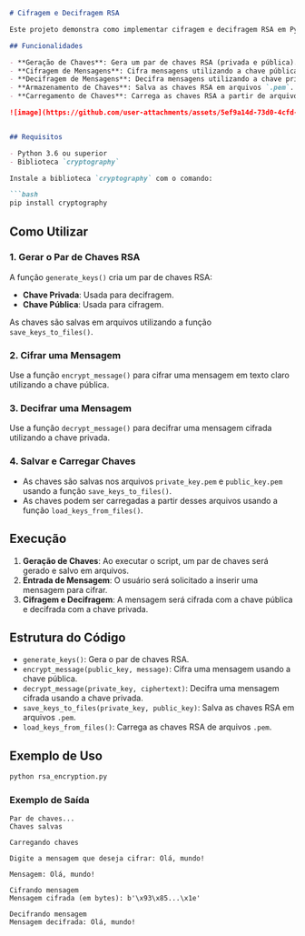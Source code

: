 ﻿```markdown
# Cifragem e Decifragem RSA

Este projeto demonstra como implementar cifragem e decifragem RSA em Python utilizando a biblioteca `cryptography`. Ele inclui funções para gerar pares de chaves RSA, cifrar e decifrar mensagens, além de salvar/carregar as chaves em arquivos.

## Funcionalidades

- **Geração de Chaves**: Gera um par de chaves RSA (privada e pública).
- **Cifragem de Mensagens**: Cifra mensagens utilizando a chave pública.
- **Decifragem de Mensagens**: Decifra mensagens utilizando a chave privada.
- **Armazenamento de Chaves**: Salva as chaves RSA em arquivos `.pem`.
- **Carregamento de Chaves**: Carrega as chaves RSA a partir de arquivos `.pem`.

![image](https://github.com/user-attachments/assets/5ef9a14d-73d0-4cfd-9b17-f7298a3bfc28)


## Requisitos

- Python 3.6 ou superior
- Biblioteca `cryptography`

Instale a biblioteca `cryptography` com o comando:

```bash
pip install cryptography
```

## Como Utilizar

### 1. Gerar o Par de Chaves RSA
A função `generate_keys()` cria um par de chaves RSA:
- **Chave Privada**: Usada para decifragem.
- **Chave Pública**: Usada para cifragem.

As chaves são salvas em arquivos utilizando a função `save_keys_to_files()`.

### 2. Cifrar uma Mensagem
Use a função `encrypt_message()` para cifrar uma mensagem em texto claro utilizando a chave pública.

### 3. Decifrar uma Mensagem
Use a função `decrypt_message()` para decifrar uma mensagem cifrada utilizando a chave privada.

### 4. Salvar e Carregar Chaves
- As chaves são salvas nos arquivos `private_key.pem` e `public_key.pem` usando a função `save_keys_to_files()`.
- As chaves podem ser carregadas a partir desses arquivos usando a função `load_keys_from_files()`.

## Execução

1. **Geração de Chaves**: Ao executar o script, um par de chaves será gerado e salvo em arquivos.
2. **Entrada de Mensagem**: O usuário será solicitado a inserir uma mensagem para cifrar.
3. **Cifragem e Decifragem**: A mensagem será cifrada com a chave pública e decifrada com a chave privada.

## Estrutura do Código

- `generate_keys()`: Gera o par de chaves RSA.
- `encrypt_message(public_key, message)`: Cifra uma mensagem usando a chave pública.
- `decrypt_message(private_key, ciphertext)`: Decifra uma mensagem cifrada usando a chave privada.
- `save_keys_to_files(private_key, public_key)`: Salva as chaves RSA em arquivos `.pem`.
- `load_keys_from_files()`: Carrega as chaves RSA de arquivos `.pem`.

## Exemplo de Uso

```bash
python rsa_encryption.py
```

### Exemplo de Saída

```plaintext
Par de chaves...
Chaves salvas

Carregando chaves

Digite a mensagem que deseja cifrar: Olá, mundo!

Mensagem: Olá, mundo!

Cifrando mensagem
Mensagem cifrada (em bytes): b'\x93\x85...\x1e'

Decifrando mensagem
Mensagem decifrada: Olá, mundo!
```
